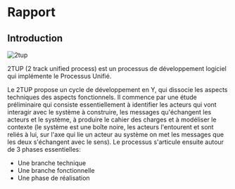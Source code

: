 # Rapport

## Introduction
![2tup](/gestion-projet/Expose-2tup/images/2tup.png)

2TUP (2 track unified process) est un processus de développement logiciel qui implémente le Processus Unifié.

Le 2TUP propose un cycle de développement en Y, qui dissocie les aspects techniques des aspects fonctionnels. Il commence par une étude préliminaire qui consiste essentiellement à identifier les acteurs qui vont interagir avec le système à construire, les messages qu'échangent les acteurs et le système, à produire le cahier des charges et à modéliser le contexte (le système est une boîte noire, les acteurs l'entourent et sont reliés à lui, sur l'axe qui lie un acteur au système on met les messages que les deux s'échangent avec le sens). Le processus s'articule ensuite autour de 3 phases essentielles:

- Une branche technique
- Une branche fonctionnelle
- Une phase de réalisation
